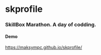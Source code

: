 # skprofile
### SkillBox Marathon. A day of codding.

#### Demo
https://maksympc.github.io/skprofile/
